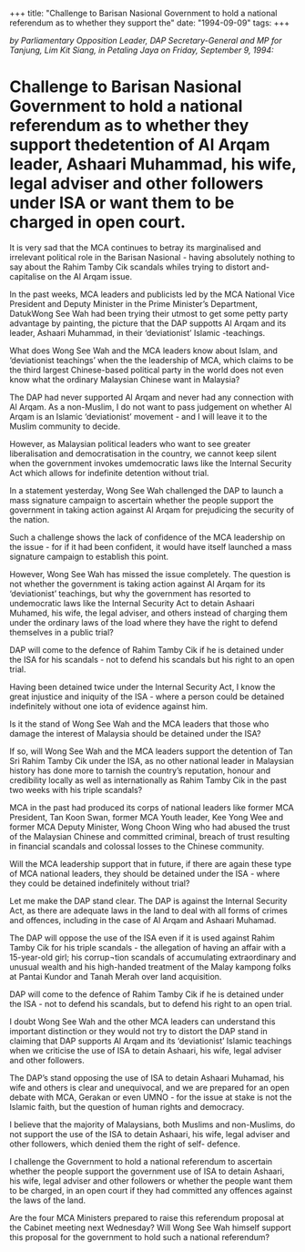 +++ 
title: "Challenge to Barisan Nasional Government to hold a national referendum as to whether they support the"
date: "1994-09-09"
tags:
+++

_by Parliamentary Opposition Leader, DAP Secretary-General and MP for Tanjung, Lim Kit Siang, in Petaling Jaya on Friday, September 9, 1994:_

# Challenge to Barisan Nasional Government to hold a national referendum as to whether they support thedetention of Al Arqam leader, Ashaari Muhammad, his wife, legal adviser and other followers under ISA or want them to be charged in open court.

It is very sad that the MCA continues to betray its marginalised and irrelevant political role in the Barisan Nasional - having absolutely nothing to say about the Rahim Tamby Cik scandals whiles trying to distort and-capitalise on the Al Arqam issue.</u>

In the past weeks, MCA leaders and publicists led by the MCA National Vice President and Deputy Minister in the Prime Minister’s Department, DatukWong See Wah had been trying their utmost to get some petty party advantage by painting, the picture that the DAP suppotts Al Arqam and its leader, Ashaari Muhammad, in their ‘deviationist’ Islamic -teachings.

What does Wong See Wah and the MCA leaders know about Islam, and ‘deviationist teachings’ when the the leadership of MCA, which claims to be the third largest Chinese-based political party in the world does not even know what the ordinary Malaysian Chinese want in Malaysia?

The DAP had never supported Al Arqam and never had any connection with Al Arqam. As a non-Muslim, I do not want to pass judgement on whether Al Arqam is an Islamic ‘deviationist’ movement - and I will leave it to the Muslim community to decide.

However, as Malaysian political leaders who want to see greater liberalisation and democratisation in the country, we cannot keep silent when the government invokes umdemocratic laws like the Internal Security Act which allows for indefinite detention without trial.

In a statement yesterday, Wong See Wah challenged the DAP to launch a mass signature campaign to ascertain whether the people support the government in taking action against Al Arqam for prejudicing the security of the nation.

Such a challenge shows the lack of confidence of the MCA leadership on the issue - for if it had been confident, it would have itself launched a mass signature campaign to establish this point.

However, Wong See Wah has missed the issue completely. The question is not whether the government is taking action against Al Arqam for its ‘deviationist’ teachings, but why the government has resorted to undemocratic laws like the Internal Security Act to detain Ashaari Muhamed, his wife, the legal adviser, and others instead of charging them under the ordinary laws of the load where they have the right to defend themselves in a public trial?

DAP will come to the defence of Rahim Tamby Cik if he is detained under the ISA for his scandals - not to defend his scandals but his right to an open trial.

Having been detained twice under the Internal Security Act, I know the great injustice and iniquity of the ISA - where a person could be detained indefinitely without one iota of evidence against him.

Is it the stand of Wong See Wah and the MCA leaders that those who damage the interest of Malaysia should be detained under the ISA?

If so, will Wong See Wah and the MCA leaders support the detention of Tan Sri Rahim Tamby Cik under the ISA, as no other national leader in Malaysian history has done more to tarnish the country’s reputation, honour and credibility locally as well as internationally as Rahim Tamby Cik in the past two weeks with his triple scandals?

MCA in the past had produced its corps of national leaders like former MCA President, Tan Koon Swan, former MCA Youth leader, Kee Yong Wee and former MCA Deputy Minister, Wong Choon Wing who had abused the trust of the Malaysian Chinese and committed criminal, breach of trust resulting in financial scandals and colossal losses to the Chinese community.

Will the MCA leadership support that in future, if there are again these type of MCA national leaders, they should be detained under the ISA - where they could be detained indefinitely without trial?

Let me make the DAP stand clear. The DAP is against the Internal Security Act, as there are adequate laws in the land to deal with all forms of crimes and offences, including in the case of Al Arqam and Ashaari Muhamad.

The DAP will oppose the use of the ISA even if it is used against Rahim Tamby Cik for his triple scandals - the allegation of having an affair with a 15-year-old girl; his corrup¬tion scandals of accumulating extraordinary and unusual wealth and his high-handed treatment of the Malay kampong folks at Pantai Kundor and Tanah Merah over land acquisition.

DAP will come to the defence of Rahim Tamby Cik if he is detained under the ISA - not to defend his scandals, but to defend his right to an open trial.

I doubt Wong See Wah and the other MCA leaders can understand this important distinction or they would not try to distort the DAP stand in claiming that DAP supports Al Arqam and its ‘deviationist’ Islamic teachings when we criticise the use of ISA to detain Ashaari, his wife, legal adviser and other followers.

The DAP’s stand opposing the use of ISA to detain Ashaari Muhamad, his wife and others is clear and unequivocal, and we are prepared for an open debate with MCA, Gerakan or even UMNO - for the issue at stake is not the Islamic faith, but the question of human rights and democracy.

I believe that the majority of Malaysians, both Muslims and non-Muslims, do not support the use of the ISA to detain Ashaari, his wife, legal adviser and other followers, which denied them the right of 
self- defence.

I challenge the Government to hold a national referendum to ascertain whether the people support the government use of ISA to detain Ashaari, his wife, legal adviser and other followers or whether the people want them to be charged, in an open court if they had committed any offences against the laws of the land.

Are the four MCA Ministers prepared to raise this referendum proposal at the Cabinet meeting next Wednesday? Will Wong See Wah himself support this proposal for the government to hold such a national referendum?
 

